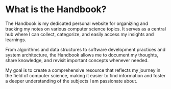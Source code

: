 # What is the Handbook?

The Handbook is my dedicated personal website for organizing and tracking my notes on various computer science topics. It serves as a central hub where I can collect, categorize, and easily access my insights and learnings.

From algorithms and data structures to software development practices and system architecture, the Handbook allows me to document my thoughts, share knowledge, and revisit important concepts whenever needed.

My goal is to create a comprehensive resource that reflects my journey in the field of computer science, making it easier to find information and foster a deeper understanding of the subjects I am passionate about.
